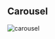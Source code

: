 ## Carousel 

![carousel](https://user-images.githubusercontent.com/87876734/172075168-0525c64e-7172-45dd-a942-a91c748b2af1.gif)
